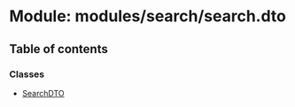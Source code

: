 # Module: modules/search/search.dto

## Table of contents

### Classes

- [SearchDTO](../classes/modules_search_search_dto.SearchDTO.md)
